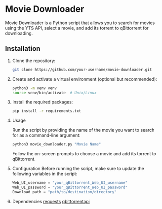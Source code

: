 # Movie Downloader

Movie Downloader is a Python script that allows you to search for movies using the YTS API, select a movie, and add its torrent to qBittorrent for downloading.

## Installation

1. Clone the repository:

   ```bash
   git clone https://github.com/your-username/movie-downloader.git
   ```

2. Create and activate a virtual environment (optional but recommended):
   ```bash
   python3 -m venv venv
   source venv/bin/activate  # Unix/Linux
   ```

3. Install the required packages:

   ```bash
   pip install -r requirements.txt
   ```

4. Usage

   Run the script by providing the name of the movie you want to search for as a command-line argument:

   ```bash
   python3 movie_downloader.py "Movie Name"
   ```

   Follow the on-screen prompts to choose a movie and add its torrent to qBittorrent.

5. Configuration
   Before running the script, make sure to update the following variables in the script:

   ```python
   Web_UI_username = "your_qBittorrent_Web_UI_username"
   Web_UI_password = "your_qBittorrent_Web_UI_password"
   Download_path = "path/to/destination/directory"
   ```
6. Dependencies
   [requests](https://pypi.org/project/requests/)
   [qbittorrentapi](https://pypi.org/project/qbittorrentapi/)